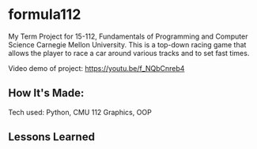 # formula112 

My Term Project for 15-112, Fundamentals of Programming and Computer Science Carnegie Mellon University. This is a top-down racing game that allows the player to race a car around various tracks and to set fast times.

Video demo of project: https://youtu.be/f_NQbCnreb4

## How It's Made:

Tech used: Python, CMU 112 Graphics, OOP

## Lessons Learned